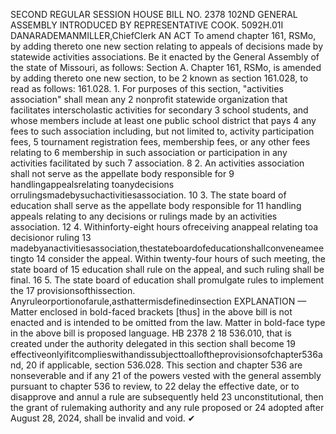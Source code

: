 SECOND REGULAR SESSION
HOUSE BILL NO. 2378
102ND GENERAL ASSEMBLY
INTRODUCED BY REPRESENTATIVE COOK.
5092H.01I DANARADEMANMILLER,ChiefClerk
AN ACT
To amend chapter 161, RSMo, by adding thereto one new section relating to appeals of
decisions made by statewide activities associations.
Be it enacted by the General Assembly of the state of Missouri, as follows:
Section A. Chapter 161, RSMo, is amended by adding thereto one new section, to be
2 known as section 161.028, to read as follows:
161.028. 1. For purposes of this section, "activities association" shall mean any
2 nonprofit statewide organization that facilitates interscholastic activities for secondary
3 school students, and whose members include at least one public school district that pays
4 any fees to such association including, but not limited to, activity participation fees,
5 tournament registration fees, membership fees, or any other fees relating to
6 membership in such association or participation in any activities facilitated by such
7 association.
8 2. An activities association shall not serve as the appellate body responsible for
9 handlingappealsrelating toanydecisions orrulingsmadebysuchactivitiesassociation.
10 3. The state board of education shall serve as the appellate body responsible for
11 handling appeals relating to any decisions or rulings made by an activities association.
12 4. Withinforty-eight hours ofreceiving anappeal relating toa decisionor ruling
13 madebyanactivitiesassociation,thestateboardofeducationshallconveneameetingto
14 consider the appeal. Within twenty-four hours of such meeting, the state board of
15 education shall rule on the appeal, and such ruling shall be final.
16 5. The state board of education shall promulgate rules to implement the
17 provisionsofthissection. Anyruleorportionofarule,asthattermisdefinedinsection
EXPLANATION — Matter enclosed in bold-faced brackets [thus] in the above bill is not enacted and is
intended to be omitted from the law. Matter in bold-face type in the above bill is proposed language.
HB 2378 2
18 536.010, that is created under the authority delegated in this section shall become
19 effectiveonlyifitcomplieswithandissubjecttoalloftheprovisionsofchapter536and,
20 if applicable, section 536.028. This section and chapter 536 are nonseverable and if any
21 of the powers vested with the general assembly pursuant to chapter 536 to review, to
22 delay the effective date, or to disapprove and annul a rule are subsequently held
23 unconstitutional, then the grant of rulemaking authority and any rule proposed or
24 adopted after August 28, 2024, shall be invalid and void.
✔